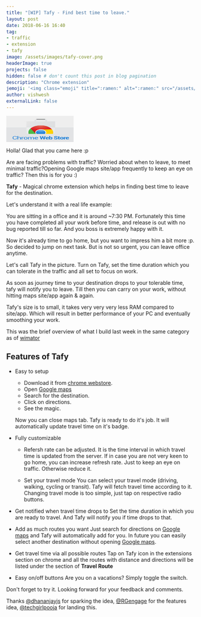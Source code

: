 ```yaml
---
title: "[WIP] Tafy - Find best time to leave."
layout: post
date: 2018-06-16 16:40
tag: 
- traffic
- extension
- tafy
image: /assets/images/tafy-cover.png
headerImage: true
projects: false
hidden: false # don't count this post in blog pagination
description: "Chrome extension"
jemoji: '<img class="emoji" title=":ramen:" alt=":ramen:" src="/assets/images/leave.png" height="20" width="20" align="absmiddle">'
author: vishwesh
externalLink: false
---
```


<a href="http://bit.ly/tafy" target="_blank">
  <img width="180" height="70" border="0" align="center"  src="/assets/images/chromewebstore.jpg"/>
</a>

Holla! Glad that you came here :p

Are are facing problems with traffic? Worried about when to leave, to meet minimal traffic?Opening Google maps site/app frequently to keep an eye on traffic? Then this is for you :)

**Tafy** - Magical chrome extension which helps in finding best time to leave for the destination.

Let's understand it with a real life example:

You are sitting in a office and it is around ~7:30 PM. Fortunately this time you have completed all your work before time, and release is out with no bug reported till so far. And you boss is extremely happy with it.

Now it's already time to go home, but you want to impress him a bit more :p. So decided to jump on next task. But is not so urgent, you can leave office anytime.

Let's call Tafy in the picture. Turn on Tafy, set the time duration which you can tolerate in the traffic and all set to focus on work.

As soon as journey time to your destination drops to your tolerable time, tafy will notify you to leave. Till then you can carry on your work, without hitting maps site/app again & again.

Tafy's size is to small, it takes very very very less RAM compared to site/app. Which will result in better performance of your PC and eventually smoothing your work.

This was the brief overview of what I build last week in the same category as of [wimator](./wimator)

## Features of Tafy

- Easy to setup

  - Download it from [chrome webstore](http://bit.ly/tafy).
  - Open [Google maps](http://bit.ly/v-maps)
  - Search for the destination.
  - Click on directions.
  - See the magic.

  Now you can close maps tab. Tafy is ready to do it's job.
  It will automatically update travel time on it's badge.

- Fully customizable

  - Refersh rate can be adjusted.
    It is the time interval in which travel time is updated from the server.
    If in case you are not very keen to go home, you can increase refresh rate. Just to keep an eye on traffic. Otherwise reduce it.

  - Set your travel mode
    You can select your travel mode (driving, walking, cycling or transit). Tafy will fetch travel time according to it. Changing travel mode is too simple, just tap on respective radio buttons.

- Get notified when travel time drops to
  Set the time duration in which you are ready to travel. And Tafy will notify you if time drops to that.

- Add as much routes you want
  Just search for directions on [Google maps](http://bit.ly/v-maps) and Tafy will automatically add for you. In future you can easily select another destination without opening [Google maps](http://bit.ly/v-maps).

- Get travel time via all possible routes
  Tap on Tafy icon in the extensions section on chrome and all the routes with distance and directions will be listed under the section of **Travel Route**

- Easy on/off buttons
  Are you on a vacations? Simply toggle the switch.

Don't forget to try it. Looking forward for your feedback and comments.

Thanks [@dhananjayjs](http://bit.ly/d-in-linkedin) for sparking the idea, [@RGengage](http://bit.ly/r-in-linkedin) for the features idea, [@techgirlpooja](http://bit.ly/p-in-linkedin) for landing this.
